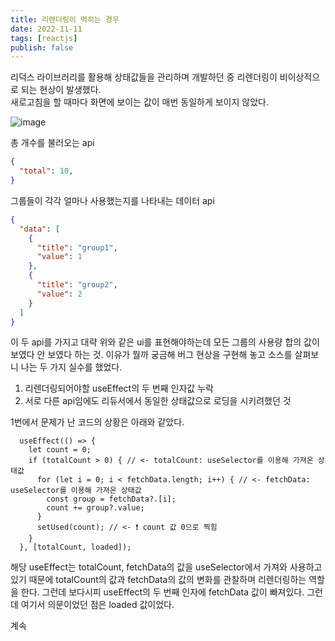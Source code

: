 ```yaml
---
title: 리렌더링이 먹히는 경우 
date: 2022-11-11
tags: [reactjs]
publish: false
---
```


리덕스 라이브러리를 활용해 상태값들을 관리하며 개발하던 중 리렌더링이 비이상적으로 되는 현상이 발생했다.   
새로고침을 할 때마다 화면에 보이는 값이 매번 동일하게 보이지 않았다.

![image](https://user-images.githubusercontent.com/24996316/201300319-b62f9714-e59c-42a5-bc39-567c36c6d68c.png)

총 개수를 불러오는 api   
```json
{
  "total": 10,
}
```
그룹들이 각각 얼마나 사용했는지를 나타내는 데이터 api   
```json
{
  "data": [
    {
      "title": "group1",
      "value": 1
    },
    {
      "title": "group2",
      "value": 2
    }
  ]
}
```

이 두 api를 가지고 대략 위와 같은 ui를 표현해야하는데 모든 그룹의 사용량 합의 값이 보였다 안 보였다 하는 것. 이유가 뭘까 궁금해 버그 현상을 구현해 놓고 소스를 살펴보니 나는 두 가지 실수를 했었다.

1. 리렌더링되어야할 useEffect의 두 번째 인자값 누락
2. 서로 다른 api임에도 리듀서에서 동일한 상태값으로 로딩을 시키려했던 것

1번에서 문제가 난 코드의 상황은 아래와 같았다. 

```j{numberLines: true}
  useEffect(() => {
    let count = 0;
    if (totalCount > 0) { // <- totalCount: useSelector를 이용해 가져온 상태값
      for (let i = 0; i < fetchData.length; i++) { // <- fetchData: useSelector를 이용해 가져온 상태값
        const group = fetchData?.[i];
        count += group?.value;
      }
      setUsed(count); // <- ❗ count 값 0으로 찍힘
    }
  }, [totalCount, loaded]);
```
해당 useEffect는 totalCount, fetchData의 값을 useSelector에서 가져와 사용하고 있기 때문에 totalCount의 값과 fetchData의 값의 변화를 관찰하며 리렌더링하는 역할을 한다. 그런데 보다시피 useEffect의 두 번째 인자에 fetchData 값이 빠져있다.
그런데 여기서 의문이었던 점은 loaded 값이었다.


계속


